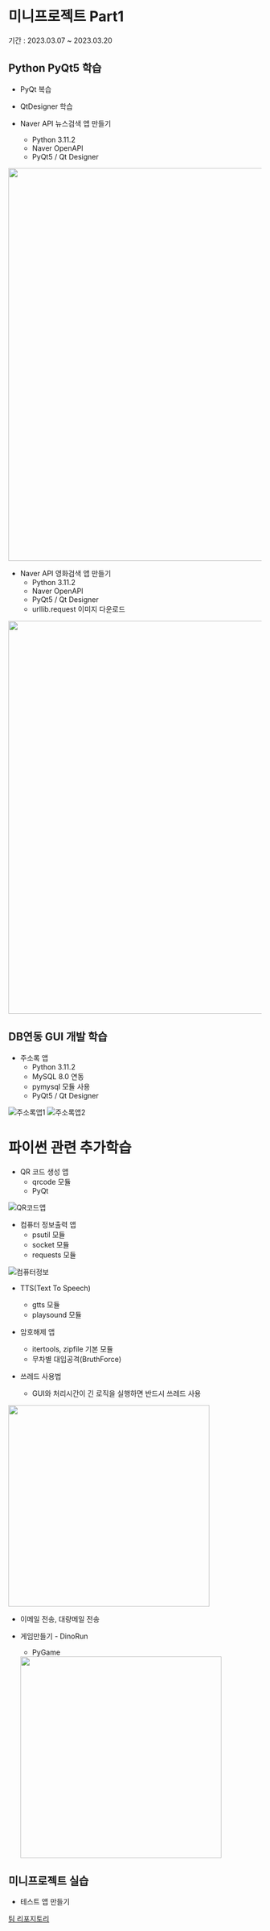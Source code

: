 # 미니프로젝트 Part1
기간 : 2023.03.07 ~ 2023.03.20

## Python PyQt5 학습
- PyQt 복습
- QtDesigner 학습

- Naver API 뉴스검색 앱 만들기
  - Python 3.11.2
  - Naver OpenAPI
  - PyQt5 / Qt Designer

<img src="https://raw.githubusercontent.com/kooweajeeI/miniprojects/main/Images/naver_news.PNG" width="780"/>

  - Naver API 영화검색 앱 만들기
    - Python 3.11.2
    - Naver OpenAPI
    - PyQt5 / Qt Designer    
    - urllib.request 이미지 다운로드

<img src="https://raw.githubusercontent.com/kooweajeeI/miniprojects/main/Images/naver_movie.PNG" width="780"/>


## DB연동 GUI 개발 학습
- 주소록 앱
  - Python 3.11.2
  - MySQL 8.0 연동
  - pymysql 모듈 사용
  - PyQt5 / Qt Designer

![주소록앱1](https://raw.githubusercontent.com/kooweajeeI/miniprojects/main/Images/addressbook_insert.PNG)
![주소록앱2](https://raw.githubusercontent.com/kooweajeeI/miniprojects/main/Images/addressbook_delete.PNG)

# 파이썬 관련 추가학습
- QR 코드 생성 앱
  - qrcode 모듈
  - PyQt

![QR코드앱](https://raw.githubusercontent.com/kooweajeeI/miniprojects/main/Images/qrcodeApp.PNG)

- 컴퓨터 정보출력 앱
  - psutil 모듈
  - socket 모듈
  - requests 모듈

![컴퓨터정보](https://raw.githubusercontent.com/kooweajeeI/miniprojects/main/Images/comInfoApp.PNG)


- TTS(Text To Speech)
  - gtts 모듈
  - playsound 모듈

- 암호해제 앱
  - itertools, zipfile 기본 모듈
  - 무차별 대입공격(BruthForce)

- 쓰레드 사용법
  - GUI와 처리시간이 긴 로직을 실행하면 반드시 쓰레드 사용
<img src="https://raw.githubusercontent.com/kooweajeeI/miniprojects/main/Images/thread.gif" width="400"/>

- 이메일 전송, 대량메일 전송

- 게임만들기 - DinoRun
  - PyGame
  <img src="https://raw.githubusercontent.com/kooweajeeI/miniprojects/main/Images/pygame1.png" width="400"/>


## 미니프로젝트 실습
- 테스트 앱 만들기


[팀 리포지토리](https://github.com/Tarel-IoT-PK/Campus)